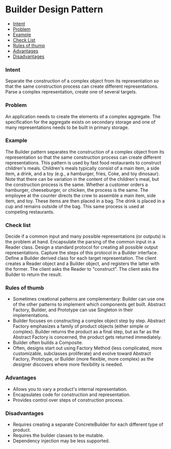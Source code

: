 ﻿# Builder Design Pattern

- [Intent](#intent)
- [Problem](#problem)
- [Example](#example)
- [Check List](#check_list)
- [Rules of thump](#rules_of_thumb)
- [Advantages](#advantages)
- [Disadvantages](#disadvantages)

### <a name="Intent"></a>Intent
Separate the construction of a complex object from its representation so that the same construction process can create different representations.
Parse a complex representation, create one of several targets.

### <a name="problem"></a>Problem
An application needs to create the elements of a complex aggregate. 
The specification for the aggregate exists on secondary storage and one of many representations needs to be built in primary storage.

### <a name="example"></a>Example
The Builder pattern separates the construction of a complex object from its representation so that the same construction process can create different representations. 
This pattern is used by fast food restaurants to construct children's meals. 
Children's meals typically consist of a main item, a side item, a drink, and a toy (e.g., a hamburger, fries, Coke, and toy dinosaur). 
Note that there can be variation in the content of the children's meal, but the construction process is the same. Whether a customer orders a hamburger, cheeseburger, or chicken, the process is the same. 
The employee at the counter directs the crew to assemble a main item, side item, and toy. 
These items are then placed in a bag. The drink is placed in a cup and remains outside of the bag. 
This same process is used at competing restaurants.

### <a name="check_list"></a>Check list
Decide if a common input and many possible representations (or outputs) is the problem at hand.
Encapsulate the parsing of the common input in a Reader class.
Design a standard protocol for creating all possible output representations. Capture the steps of this protocol in a Builder interface.
Define a Builder derived class for each target representation.
The client creates a Reader object and a Builder object, and registers the latter with the former.
The client asks the Reader to "construct".
The client asks the Builder to return the result.

### <a name="rules_of_thumb"></a>Rules of thumb
- Sometimes creational patterns are complementary: Builder can use one of the other patterns to implement which components get built. Abstract Factory, Builder, and Prototype can use Singleton in their implementations.
- Builder focuses on constructing a complex object step by step. Abstract Factory emphasizes a family of product objects (either simple or complex). Builder returns the product as a final step, but as far as the Abstract Factory is concerned, the product gets returned immediately.
- Builder often builds a Composite.
- Often, designs start out using Factory Method (less complicated, more customizable, subclasses proliferate) and evolve toward Abstract Factory, Prototype, or Builder (more flexible, more complex) as the designer discovers where more flexibility is needed.

### <a name="advantages"></a>Advantages
- Allows you to vary a product's internal representation.
- Encapsulates code for construction and representation.
- Provides control over steps of construction process.

### <a name="disadvantages"></a>Disadvantages
- Requires creating a separate ConcreteBuilder for each different type of product.
- Requires the builder classes to be mutable.
- Dependency injection may be less supported.